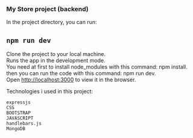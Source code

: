 ### My Store project (backend)

In the project directory, you can run:

## `npm run dev`

Clone the project to your local machine.<br>
Runs the app in the development mode.<br>
You need at first to  install node_modules with this command: npm install.<br>
then you can run the code with this command: npm run dev.<br>
Open [http://localhost:3000](http://localhost:3000) to view it in the browser.


Technologies i used in this project:
    
    expressjs
    CSS
    BOOTSTRAP
    JAVASCRIPT
    handlebars.js
    MongoDB
